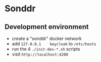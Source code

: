 # Sonddr

## Development environment

- create a "sonddr" docker network
- add `127.0.0.1    keycloak` to `/etc/hosts`
- run the 4 `./init-dev-*.sh` scripts
- visit `http://localhost:4200`
